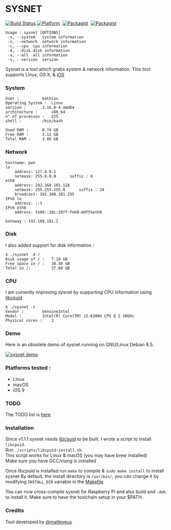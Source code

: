 # SYSNET

[![Build Status](https://travis-ci.org/matteyeux/sysnet.svg?branch=master)](https://travis-ci.org/matteyeux/sysnet)
[![Platform](https://img.shields.io/badge/platform-multiples-yellowgreen.svg)](https://github.com/matteyeux/sysnet#platforms-tested-) 
[![Packagist](https://img.shields.io/badge/license-MIT-orange.svg)](https://github.com/matteyeux/sysnet/blob/master/LICENSE)&nbsp;
[![Packagist](https://img.shields.io/badge/contact-matteyeux-blue.svg)](https://twitter.com/matteyeux) 

```
Usage : sysnet [OPTIONS]
 -s, --system	system information
 -n, --network	network information
 -c, --cpu	cpu information
 -d, --disk	disk information
 -a, --all	all information
 -v, --version	version
```

Sysnet is a tool which grabs system & network information.
This tool supports Linux, OS X, & [iOS](https://github.com/theos/theos)

###  System 

```
User : 			mathieu
Operating System :	Linux
version :		3.16.0-4-amd64
architecture : 		x86_64
n° of processes : 	225
shell : 		/bin/bash

Used RAM : 		0.74 GB
Free RAM : 		3.12 GB
Total RAM : 	3.86 GB

```

### Network

```
hostname: pwn
lo
	address: 127.0.0.1
	netmask: 255.0.0.0		suffix : 8
eth0
	address: 192.168.181.128
	netmask: 255.255.255.0		suffix : 24
	broadcast: 192.168.181.255
IPv6 lo
	address: ::1
IPv6 eth0
	address: fe80::20c:29ff:feb0:ddf5%eth0

Gateway : 192.168.181.2
```

### Disk 
I also added support for disk information :

```
$ ./sysnet -d /
Disk usage of / : 	7.10 GB
Free space in / : 	30.50 GB
Total in /: 		37.60 GB
```

### CPU 
I am currently improving sysnet by supporting CPU information using [libcpuid](https://github.com/matteyeux/libcpuid)

```
$ ./sysnet -c
Vendor :		GenuineIntel
Model :			Intel(R) Core(TM) i5-6200U CPU @ 2.30GHz
Physical cores :	2
```

### Demo

Here is an obsolete demo of sysnet running on GNU/Linux Debian 8.5. 

[![sysnet demo](https://asciinema.org/a/6jo8dd7d66ljrso5xon8ob5ub.png)](https://asciinema.org/a/6jo8dd7d66ljrso5xon8ob5ub)

### Platforms tested :

- Linux
- macOS
- iOS 9

### TODO

The TODO list is [here](https://github.com/matteyeux/sysnet/projects/1)

### Installation 

Since v1.1.1 sysnet needs [libcpuid](https://github.com/matteyeux/libcpuid) to be built. I wrote a script to install `libcpuid`. <br>
Run `./scripts/libcpuid-install.sh`. <br>
This script works for Linux & macOS (you may have brew installed) <br>
Make sure you have GCC/clang is installed

Once libcpuid is installed run `make` to compile & `sudo make install` to install sysnet
By default, the install directory is `/usr/bin/`, you can change it by modifying `INSTALL_DIR` variable in the [Makefile](https://github.com/matteyeux/sysnet/blob/master/Makefile#L4) 

You can now cross-compile sysnet for Raspberry Pi and also build and `.deb` to install it. 
Make sure to have the toolchain setup in your $PATH.

### Credits

Tool developed by [@matteyeux](https://twitter.com/matteyeux)
